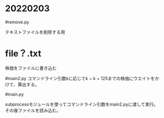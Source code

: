 # 20220203

#remove.py

テキストファイルを削除する用

# file？.txt

株価をファイルに書き込む

#main2.py
コマンドライン引数kに応じてk ~ k + 125までの株価にウエイトをかけて、算出する。

#main.py

subprocessモジュールを使ってコマンドライン引数をmain2.pyに渡して実行。
その後ファイルを読み込む。
